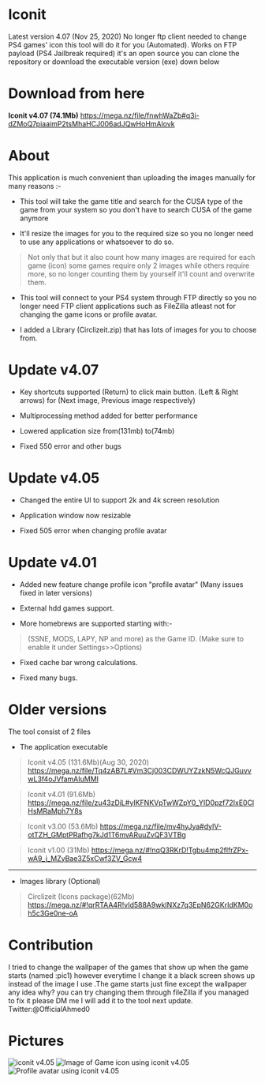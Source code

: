 # Iconit
Latest version 4.07 (Nov 25, 2020)
No longer ftp client needed to change PS4 games' icon this tool will do it for you (Automated). Works on FTP payload (PS4 Jailbreak required)
it's an open source you can clone the repository or download the executable version (exe) down below

# Download from here
**Iconit v4.07 (74.1Mb)**
https://mega.nz/file/fnwhWaZb#q3i-dZMoQ7piaaimP2tsMhaHCJ006adJQwHoHmAlovk

# About

This application is much convenient than uploading the images manually for many reasons :-

* This tool will take the game title and search for the CUSA type of the game from your system so you don't have to search CUSA of the game anymore 

* It'll resize the images for you to the required size so you no longer need to use any applications or whatsoever to do so. 

> Not only that but it also count how many images are required for each game (icon) some games require only 2 images while others require more, so no longer counting them by yourself it'll count and overwrite them.

* This tool will connect to your PS4 system through FTP directly so you no longer need FTP client applications such as FileZilla atleast not for changing the game icons or profile avatar.

* I added a Library (Circlizeit.zip) that has lots of images for you to choose from.

# Update v4.07

* Key shortcuts supported (Return) to click main button. (Left & Right arrows) for (Next image, Previous image respectively) 

* Multiprocessing method added for better performance

* Lowered application size from(131mb) to(74mb)

* Fixed 550 error and other bugs

# Update v4.05

* Changed the entire UI to support 2k and 4k screen resolution

* Application window now resizable

* Fixed 505 error when changing profile avatar 

# Update v4.01

* Added new feature change profile icon "profile avatar" (Many issues fixed in later versions)

* External hdd games support.

* More homebrews are supported starting with:-
>(SSNE, MODS, LAPY, NP and more) as the Game ID.
(Make sure to enable it under Settings>>Options)

* Fixed cache bar wrong calculations.

* Fixed many bugs.

# Older versions

The tool consist of 2 files 

* The application executable 

>Iconit v4.05 (131.6Mb)(Aug 30, 2020)
https://mega.nz/file/Tq4zAB7L#Vm3Cj003CDWUYZzkN5WcQJGuvvwL3f4oJVfamAIuMMI

>Iconit v4.01 (91.6Mb)
https://mega.nz/file/zu43zDiL#yIKFNKVpTwWZpY0_YID0pzf72IxE0ClHsMRaMph7Y8s

>Iconit v3.00 (53.6Mb)
https://mega.nz/file/mv4hyJya#dylV-otTZH_GMptPRafhg7kJd1T6mvARuuZvQF3VTBg

>Iconit v1.00 (31Mb)
https://mega.nz/#!nqQ3RKrD!Tgbu4mp2flfrZPx-wA9_j_MZyBae3Z5xCwf3ZV_Gcw4
________________________________________

* Images library (Optional) 

>Circlizeit (Icons package)(62Mb)
https://mega.nz/#!qrRTAA4R!vId588A9wkINXz7q3EpN62GKrIdKM0oh5c3Ge0ne-oA

# Contribution
I tried to change the wallpaper of the games that show up when the game starts (named :pic1) however everytime I change
it a black screen shows up instead of the image I use .The
game starts just fine except the wallpaper any idea why?
you can try changing them through fileZilla if you managed to fix it
please DM me I will add it to the tool next update.
Twitter:@OfficialAhmed0

# Pictures 
![iconit v4.05](https://img.techpowerup.org/200830/1.png)
![Image of Game icon using iconit v4.05](https://img.techpowerup.org/200830/2.png)
![Profile avatar using iconit v4.05](https://img.techpowerup.org/200830/3.png)

